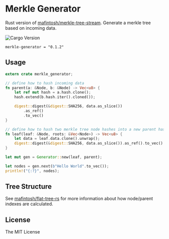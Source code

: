 # Merkle Generator

Rust version of [mafintosh/merkle-tree-stream](https://github.com/mafintosh/merkle-tree-stream). Generate a merkle tree based on incoming data.

![Cargo Version](https://img.shields.io/crates/v/merkle-generator.svg)

```
merkle-generator = "0.1.2"
```

## Usage

```rust
extern crate merkle_generator;

// define how to hash incoming data
fn parent(a: &Node, b: &Node) -> Vec<u8> {
    let ref mut hash = a.hash.clone();
    hash.extend(b.hash.iter().cloned());

    digest::digest(&digest::SHA256, data.as_slice())
        .as_ref()
        .to_vec()
}

// define how to hash two merkle tree node hashes into a new parent hash
fn leaf(leaf: &Node, roots: &Vec<Node>) -> Vec<u8> {
    let data = leaf.data.clone().unwrap();
    digest::digest(&digest::SHA256, data.as_slice()).as_ref().to_vec()
}

let mut gen = Generator::new(leaf, parent);

let nodes = gen.next(b"Hello World".to_vec());
println!("{:?}", nodes);
```

## Tree Structure

See [mafintosh/flat-tree-rs](https://github.com/mafintosh/flat-tree-rs) for more information about how node/parent indexes are calculated.

## License

The MIT License
